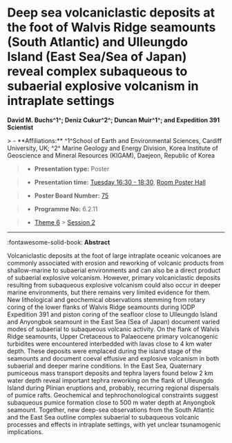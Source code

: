 # Deep sea volcaniclastic deposits at the foot of Walvis Ridge seamounts (South Atlantic) and Ulleungdo Island (East Sea/Sea of Japan) reveal complex subaqueous to subaerial explosive volcanism in intraplate settings

**David M. Buchs^1^; Deniz Cukur^2^; Duncan Muir^1^; and Expedition 391 Scientist**

<!-- more -->> - **Affiliations:** ^1^School of Earth and Environmental Sciences, Cardiff University, UK; ^2^ Marine Geology and Energy Division, Korea Institute of Geoscience and Mineral Resources (KIGAM), Daejeon, Republic of Korea 

> - **Presentation type:** Poster

> - **Presentation time:** [Tuesday 16:30 - 18:30](../sessions_comparison.md#__tabbed_2_6), [Room Poster Hall](../maps_venue.md#__tabbed_1_1)

> - **Poster Board Number:** [75](../map_poster_boards.md#tuesday)

> - **Programme No:** 6.2.11

> - [Theme 6](../theme6.md) > [Session 2](../sessions/session-6-2.md)

--- 

:fontawesome-solid-book: **Abstract**

Volcaniclastic deposits at the foot of large intraplate oceanic volcanoes are commonly associated with erosion and reworking of volcanic products from shallow-marine to subaerial environments and can also be a direct product of subaerial explosive volcanism. However, primary volcaniclastic deposits resulting from subaqueous explosive volcanism could also occur in deeper marine environments, but there remains very limited evidence for them. New lithological and geochemical observations stemming from rotary coring of the lower flanks of Walvis Ridge seamounts during IODP Expedition 391 and piston coring of the seafloor close to Ulleungdo Island and Anyongbok seamount in the East Sea (Sea of Japan) document varied modes of subaerial to subaqueous volcanic activity. On the flank of Walvis Ridge seamounts, Upper Cretaceous to Palaeocene primary volcanogenic turbidites were encountered interbedded with lavas close to 4 km water depth. These deposits were emplaced during the island stage of the seamounts and document coeval effusive and explosive volcanism in both subaerial and deeper marine conditions. In the East Sea, Quaternary pumiceous mass transport deposits and tephra layers found below 2 km water depth reveal important tephra reworking on the flank of Ulleungdo Island during Plinian eruptions and, probably, recurring regional dispersals of pumice rafts. Geochemical and tephrochonological constraints suggest subaqueous pumice formation close to 500 m water depth at Anyongbok seamount. Together, new deep-sea observations from the South Atlantic and the East Sea outline complex subaerial to subaqueous volcanic processes and effects in intraplate settings, with yet unclear tsunamogenic implications.

